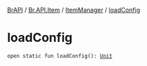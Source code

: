 [BrAPI](../../index.md) / [Br.API.Item](../index.md) / [ItemManager](index.md) / [loadConfig](./load-config.md)

# loadConfig

`open static fun loadConfig(): `[`Unit`](https://kotlinlang.org/api/latest/jvm/stdlib/kotlin/-unit/index.html)